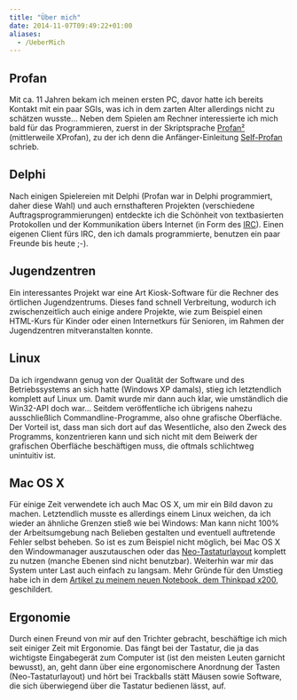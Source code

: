 ```yaml
---
title: "Über mich"
date: 2014-11-07T09:49:22+01:00
aliases:
  - /UeberMich
---
```


<h2>Profan</h2>
<p>
Mit ca. 11 Jahren bekam ich meinen ersten PC, davor hatte ich bereits Kontakt
mit ein paar SGIs, was ich in dem zarten Alter allerdings nicht zu schätzen
wusste… Neben dem Spielen am Rechner interessierte ich mich bald für das
Programmieren, zuerst in der Skriptsprache <a
href="http://xprofan.de/start.htm">Profan²</a> (mittlerweile XProfan),
zu der ich denn die Anfänger-Einleitung <a
href="http://michael.stapelberg.de/selfprofan/menu.html">Self-Profan</a>
schrieb.
</p>

<h2>Delphi</h2>
<p>
Nach einigen Spielereien mit Delphi (Profan war in Delphi programmiert, daher
diese Wahl) und auch ernsthafteren Projekten (verschiedene Auftragsprogrammierungen)
entdeckte ich die Schönheit von textbasierten Protokollen und der Kommunikation
übers Internet (in Form des <a href="http://de.wikipedia.org/wiki/IRC">IRC</a>).
Einen eigenen Client fürs IRC, den ich damals programmierte, benutzen ein paar
Freunde bis heute ;-).
</p>

<h2>Jugendzentren</h2>
<p>
Ein interessantes Projekt war eine Art Kiosk-Software für die Rechner des
örtlichen Jugendzentrums. Dieses fand schnell Verbreitung, wodurch ich zwischenzeitlich
auch einige andere Projekte, wie zum Beispiel einen HTML-Kurs für Kinder oder einen
Internetkurs für Senioren, im Rahmen der Jugendzentren mitveranstalten konnte.
</p>

<h2>Linux</h2>
<p>
Da ich irgendwann genug von der Qualität der Software und des Betriebssystems an
sich hatte (Windows XP damals), stieg ich letztendlich komplett auf Linux um. Damit
wurde mir dann auch klar, wie umständlich die Win32-API doch war… Seitdem veröffentliche
ich übrigens nahezu ausschließlich Commandline-Programme, also ohne grafische
Oberfläche. Der Vorteil ist, dass man sich dort auf das Wesentliche, also den Zweck
des Programms, konzentrieren kann und sich nicht mit dem Beiwerk der grafischen
Oberfläche beschäftigen muss, die oftmals schlichtweg unintuitiv ist.
</p>

<h2>Mac OS X</h2>
<p>
Für einige Zeit verwendete ich auch Mac OS X, um mir ein Bild davon zu machen.
Letztendlich musste es allerdings einem Linux weichen, da ich wieder an
ähnliche Grenzen stieß wie bei Windows: Man kann nicht 100% der Arbeitsumgebung
nach Belieben gestalten und eventuell auftretende Fehler selbst beheben. So
ist es zum Beispiel nicht möglich, bei Mac OS X den Windowmanager auszutauschen
oder das <a href="http://www.neo-layout.org/">Neo-Tastaturlayout</a> komplett
zu nutzen (manche Ebenen sind nicht benutzbar). Weiterhin war mir das System
unter Last auch einfach zu langsam. Mehr Gründe für den Umstieg habe ich in
dem <a href="/Artikel/x200">Artikel zu meinem neuen Notebook, dem Thinkpad
x200</a>, geschildert.
</p>

<h2>Ergonomie</h2>
<p>
Durch einen Freund von mir auf den Trichter gebracht, beschäftige ich mich seit
einiger Zeit mit Ergonomie. Das fängt bei der Tastatur, die ja das wichtigste
Eingabegerät zum Computer ist (ist den meisten Leuten garnicht bewusst), an, geht
dann über eine ergonomischere Anordnung der Tasten (Neo-Tastaturlayout) und
hört bei Trackballs stätt Mäusen sowie Software, die sich überwiegend über
die Tastatur bedienen lässt, auf.
</p>

